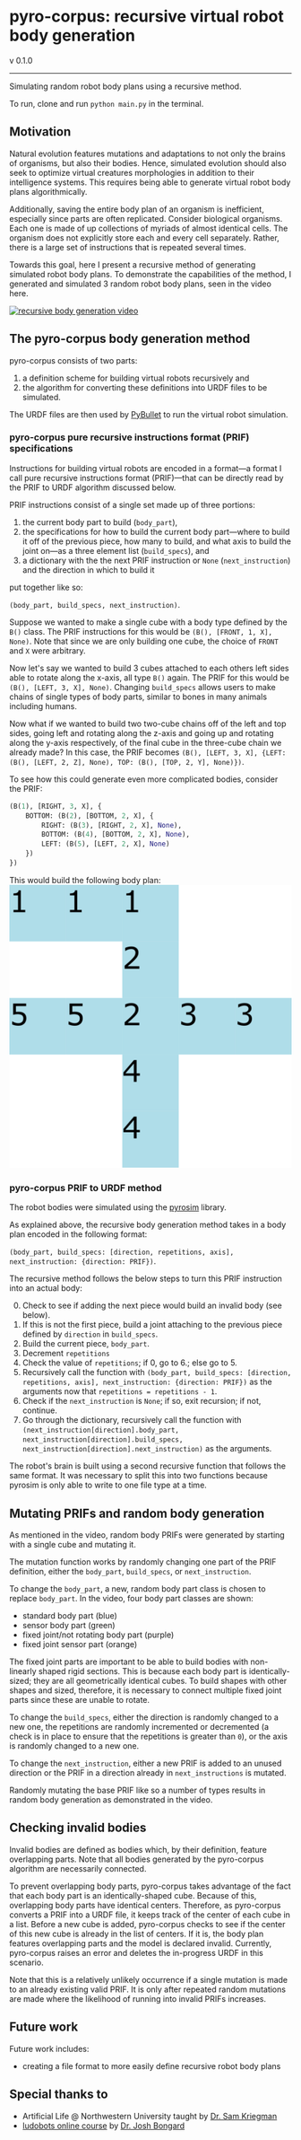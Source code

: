 # pyro-corpus: recursive virtual robot body generation

v 0.1.0

---

Simulating random robot body plans using a recursive method.

To run, clone and run `python main.py` in the terminal.

## Motivation

Natural evolution features mutations and adaptations to not only the brains of organisms, but also their bodies.
Hence, simulated evolution should also seek to optimize virtual creatures morphologies in addition to their intelligence systems.
This requires being able to generate virtual robot body plans algorithmically.

Additionally, saving the entire body plan of an organism is inefficient, especially since parts are often replicated.
Consider biological organisms.
Each one is made of up collections of myriads of almost identical cells.
The organism does not explicitly store each and every cell separately.
Rather, there is a large set of instructions that is repeated several times.

Towards this goal, here I present a recursive method of generating simulated robot body plans.
To demonstrate the capabilities of the method, I generated and simulated 3 random robot body plans, seen in the video here.

[![recursive body generation video](https://img.youtube.com/vi/ulnKKiTQNsw/0.jpg)](https://www.youtube.com/watch?v=ulnKKiTQNsw)

## The pyro-corpus body generation method

pyro-corpus consists of two parts:

1. a definition scheme for building virtual robots recursively and
2. the algorithm for converting these definitions into URDF files to be simulated.

The URDF files are then used by [PyBullet](https://pybullet.org/wordpress/) to run the virtual robot simulation.

### pyro-corpus pure recursive instructions format (PRIF) specifications

Instructions for building virtual robots are encoded in a format&mdash;a format I call pure recursive instructions format (PRIF)&mdash;that can be directly read by the PRIF to URDF algorithm discussed below.

PRIF instructions consist of a single set made up of three portions:

1. the current body part to build (`body_part`),
2. the specifications for how to build the current body part&mdash;where to build it off of the previous piece, how many to build, and what axis to build the joint on&mdash;as a three element list (`build_specs`), and
3. a dictionary with the the next PRIF instruction or `None` (`next_instruction`) and the direction in which to build it

put together like so:

`(body_part, build_specs, next_instruction)`.

Suppose we wanted to make a single cube with a body type defined by the `B()` class.
The PRIF instructions for this would be `(B(), [FRONT, 1, X], None)`.
Note that since we are only building one cube, the choice of `FRONT` and `X` were arbitrary.

Now let's say we wanted to build 3 cubes attached to each others left sides able to rotate along the x-axis, all type `B()` again.
The PRIF for this would be `(B(), [LEFT, 3, X], None)`.
Changing `build_specs` allows users to make chains of single types of body parts, similar to bones in many animals including humans.

Now what if we wanted to build two two-cube chains off of the left and top sides, going left and rotating along the z-axis and going up and rotating along the y-axis respectively, of the final cube in the three-cube chain we already made?
In this case, the PRIF becomes `(B(), [LEFT, 3, X], {LEFT: (B(), [LEFT, 2, Z], None), TOP: (B(), [TOP, 2, Y], None)})`.

To see how this could generate even more complicated bodies, consider the PRIF:

```python
(B(1), [RIGHT, 3, X], {
    BOTTOM: (B(2), [BOTTOM, 2, X], {
        RIGHT: (B(3), [RIGHT, 2, X], None),
        BOTTOM: (B(4), [BOTTOM, 2, X], None),
        LEFT: (B(5), [LEFT, 2, X], None)
    })
})
```

This would build the following body plan:
![PRIF example body plan](media/diagram1.png)

### pyro-corpus PRIF to URDF method

The robot bodies were simulated using the [pyrosim](https://github.com/jbongard/pyrosim) library.

As explained above, the recursive body generation method takes in a body plan encoded in the following format:

`(body_part, build_specs: [direction, repetitions, axis], next_instruction: {direction: PRIF})`.

The recursive method follows the below steps to turn this PRIF instruction into an actual body:

0. Check to see if adding the next piece would build an invalid body (see below).
1. If this is not the first piece, build a joint attaching to the previous piece defined by `direction` in `build_specs`.
2. Build the current piece, `body_part`.
3. Decrement `repetitions`
4. Check the value of `repetitions`; if 0, go to 6.; else go to 5.
5. Recursively call the function with `(body_part, build_specs: [direction, repetitions, axis], next_instruction: {direction: PRIF})` as the arguments now that `repetitions = repetitions - 1`.
6. Check if the `next_instruction` is `None`; if so, exit recursion; if not, continue.
7. Go through the dictionary, recursively call the function with `(next_instruction[direction].body_part, next_instruction[direction].build_specs, next_instruction[direction].next_instruction)` as the arguments.

The robot's brain is built using a second recursive function that follows the same format.
It was necessary to split this into two functions because pyrosim is only able to write to one file type at a time.

## Mutating PRIFs and random body generation

As mentioned in the video, random body PRIFs were generated by starting with a single cube and mutating it.

The mutation function works by randomly changing one part of the PRIF definition, either the `body_part`, `build_specs`, or `next_instruction`.

To change the `body_part`, a new, random body part class is chosen to replace `body_part`.
In the video, four body part classes are shown:

- standard body part (blue)
- sensor body part (green)
- fixed joint/not rotating body part (purple)
- fixed joint sensor part (orange)

The fixed joint parts are important to be able to build bodies with non-linearly shaped rigid sections.
This is because each body part is identically-sized; they are all geometrically identical cubes.
To build shapes with other shapes and sized, therefore, it is necessary to connect multiple fixed joint parts since these are unable to rotate.

To change the `build_specs`, either the direction is randomly changed to a new one, the repetitions are randomly incremented or decremented (a check is in place to ensure that the repetitions is greater than `0`), or the axis is randomly changed to a new one.

To change the `next_instruction`, either a new PRIF is added to an unused direction or the PRIF in a direction already in `next_instructions` is mutated.

Randomly mutating the base PRIF like so a number of types results in random body generation as demonstrated in the video.

## Checking invalid bodies

Invalid bodies are defined as bodies which, by their definition, feature overlapping parts.
Note that all bodies generated by the pyro-corpus algorithm are necessarily connected.

To prevent overlapping body parts, pyro-corpus takes advantage of the fact that each body part is an identically-shaped cube.
Because of this, overlapping body parts have identical centers.
Therefore, as pyro-corpus converts a PRIF into a URDF file, it keeps track of the center of each cube in a list.
Before a new cube is added, pyro-corpus checks to see if the center of this new cube is already in the list of centers.
If it is, the body plan features overlapping parts and the model is declared invalid.
Currently, pyro-corpus raises an error and deletes the in-progress URDF in this scenario.

Note that this is a relatively unlikely occurrence if a single mutation is made to an already existing valid PRIF.
It is only after repeated random mutations are made where the likelihood of running into invalid PRIFs increases.

## Future work

Future work includes:

- creating a file format to more easily define recursive robot body plans

## Special thanks to

- Artificial Life @ Northwestern University taught by [Dr. Sam Kriegman](https://www.mccormick.northwestern.edu/research-faculty/directory/profiles/kriegman-sam.html)
- [ludobots online course](https://www.reddit.com/r/ludobots/) by [Dr. Josh Bongard](https://jbongard.github.io)
